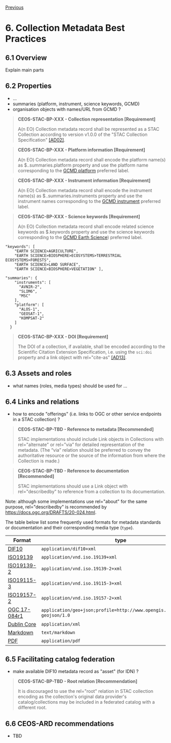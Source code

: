 [Previous](5-granule-metadata.md) 
# 6. Collection Metadata Best Practices

[//]: # (this is a comment)

## 6.1 Overview
Explain main parts

## 6.2 Properties

- ...
- summaries  (platform, instrument, science keywords, GCMD)
- organisation objects with names/URL from GCMD ?


> **CEOS-STAC-BP-XXX - Collection representation [Requirement]**<a name="BP-TBD"></a>
>
> A(n EO) Collection metadata record shall be represented as a STAC Collection according to version v1.0.0 of the "STAC Collection Specification" [[AD02]](./1-introduction.md#AD02).


> **CEOS-STAC-BP-XXX - Platform information [Requirement]**<a name="BP-TBD"></a>
>
> A(n EO) Collection metadata record shall encode the platform name(s) as $..summaries.platform property and use the platform name corresponding to the [GCMD platform](https://gcmd.earthdata.nasa.gov/KeywordViewer/scheme/platforms?gtm_scheme=platforms) preferred label.

> **CEOS-STAC-BP-XXX - Instrument information [Requirement]**<a name="BP-TBD"></a>
>
> A(n EO) Collection metadata record shall encode the instrument name(s) as $..summaries.instruments property and use the instrument names corresponding to the [GCMD instrument](https://gcmd.earthdata.nasa.gov/KeywordViewer/scheme/instruments?gtm_scheme=instruments) preferred label.

> **CEOS-STAC-BP-XXX - Science keywords [Requirement]**<a name="BP-TBD"></a>
>
> A(n EO) Collection metadata record shall encode related science keywords as $.keywords property and use the science keywords corresponding to the [GCMD Earth Science](https://gcmd.earthdata.nasa.gov/KeywordViewer/scheme/Earth%20Science?gtm_scheme=Earth%20Science)) preferred label.


```
"keywords": [
    "EARTH SCIENCE>AGRICULTURE",
    "EARTH SCIENCE>BIOSPHERE>ECOSYSTEMS>TERRESTRIAL ECOSYSTEMS>FORESTS",
    "EARTH SCIENCE>LAND SURFACE",
    "EARTH SCIENCE>BIOSPHERE>VEGETATION" ],

"summaries": {
    "instruments": [
      "AVNIR-2",
      "SLIM6",
      "MSC"
    ],
    "platform": [
      "ALOS-1",
      "GEOSAT-1",
      "KOMPSAT-2"
    ]
  }
``` 


> **CEOS-STAC-BP-XXX - DOI [Requirement]**<a name="BP-TBD"></a>
>
> The DOI of a collection, if available, shall be encoded according to the Scientific Citation Extension Specification, i.e. using the `sci:doi` property and a link object with rel="cite-as" [[AD13]](./1-introduction.md#AD13).
> 



## 6.3 Assets and roles

- what names (roles, media types) should be used for ...

## 6.4 Links and relations

- how to encode "offerings" (i.e. links to OGC or other service endpoints in a STAC collection) ?


> **CEOS-STAC-BP-TBD - Reference to metadata [Recommended]**<a name="BP-TBD"></a>
>
> STAC implementations should include Link objects in Collections with rel="alternate" or rel=”via” for detailed representation of the metadata. (The “via” relation should be preferred to convey the authoritative resource or the source of the information from where the Collection is made.)


> **CEOS-STAC-BP-TBD - Reference to documentation [Recommended]**<a name="BP-TBD"></a>
>
> STAC implementations should use a Link object with rel="describedby" to reference from a collection to its documentation.

Note: although some implementations use rel="about" for the same purpose, rel="describedby" is recommended by https://docs.ogc.org/DRAFTS/20-024.html.

The table below list some frequently used formats for metadata standards  or documentation and their corresponding media type (`type`).

| **Format**                   | **type** |   
| --------                   | --------- | 
| [DIF10](https://www.earthdata.nasa.gov/esdis/esco/standards-and-practices/directory-interchange-format-dif-standard)           | `application/dif10+xml` |  
| [ISO19139](https://www.iso.org/standard/32557.html)        | `application/vnd.iso.19139+xml` |  
| [ISO19139-2](https://www.iso.org/standard/57104.html)      | `application/vnd.iso.19139-2+xml` | 
| [ISO19115-3](https://www.iso.org/standard/32579.html)      | `application/vnd.iso.19115-3+xml` | 
| [ISO19157-2](https://www.iso.org/standard/66197.html)      | `application/vnd.iso.19157-2+xml` | 
| [OGC 17-084r1](https://docs.ogc.org/bp/17-084r1/17-084r1.html)  | `application/geo+json;profile=http://www.opengis.net/spec/eoc-geojson/1.0`  |
| [Dublin Core](http://www.loc.gov/standards/sru/recordSchemas/dc-schema.xsd)  | `application/xml`  |
| [Markdown](https://datatracker.ietf.org/doc/html/rfc7763)  | `text/markdown`  |
| [PDF](https://en.wikipedia.org/wiki/PDF)  | `application/pdf`  |

## 6.5 Facilitating catalog federation

- make available DIF10 metadata record as "asset" (for IDN) ?

> **CEOS-STAC-BP-TBD - Root relation [Recommendation]**<a name="BP-TBD"></a>
>
> It is discouraged to use the rel="root" relation in STAC collection encoding as the collection's original data provider's catalog/collections may be included in a federated catalog with a different root.
>

## 6.6 CEOS-ARD recommendations

- TBD
